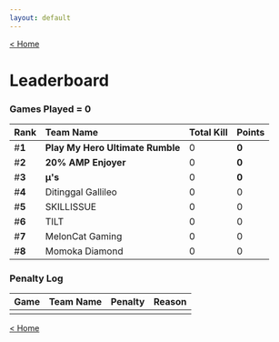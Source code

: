 ```yaml
---
layout: default
---
```


[< Home](https://kanziebub.github.io/SurvivalProtocol/)


# **Leaderboard**

### Games Played = 0

|  Rank  | Team Name             | Total Kill | **Points** |
|:-------|:----------------------|:-----------|:-----------|
| #**1** | **Play My Hero Ultimate Rumble** | 0 | **0** | 
| #**2** | **20% AMP Enjoyer** | 0 | **0** | 
| #**3** | **µ's** | 0 | **0** | 
| #**4** | Ditinggal Gallileo | 0 | 0 | 
| #**5** | SKILLISSUE | 0 | 0 | 
| #**6** | TILT | 0 | 0 | 
| #**7** | MelonCat Gaming | 0 | 0 | 
| #**8** | Momoka Diamond | 0 | 0 | 

### Penalty Log

|  Game  | Team Name | Penalty | Reason                |
|:-------|:----------|:--------|:----------------------|
|        |           |         |                       | 
 
 

[< Home](https://kanziebub.github.io/SurvivalProtocol/)
    